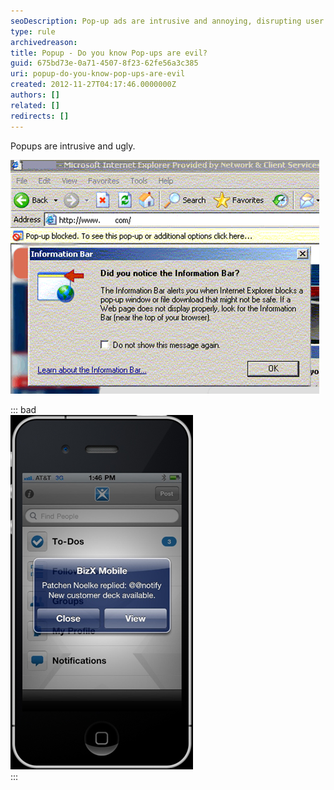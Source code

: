 ```yaml
---
seoDescription: Pop-up ads are intrusive and annoying, disrupting user experience online.
type: rule
archivedreason:
title: Popup - Do you know Pop-ups are evil?
guid: 675bd73e-0a71-4507-8f23-62fe56a3c385
uri: popup-do-you-know-pop-ups-are-evil
created: 2012-11-27T04:17:46.0000000Z
authors: []
related: []
redirects: []
---
```


Popups are intrusive and ugly.

<!--endintro-->

![Figure: All popups are evil but this may be the most annoying one in history. How ironic that the popup is informing you that IE has blocked a popup.](../../assets/popup-evil.jpg)

::: bad  
![Figure: Bad Example – Even popups are bad on the iPhone. In iOS5 this style of alerts have been banned (or at least, made optional)](../../assets/iphone-popup.jpg)  
:::
